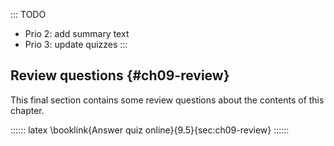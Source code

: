 
::: TODO
- Prio 2: add summary text
- Prio 3: update quizzes
:::

## Review questions {#ch09-review}

This final section contains some review questions about the contents of this chapter.

:::::: latex
\booklink{Answer quiz online}{9.5}{sec:ch09-review}
::::::
